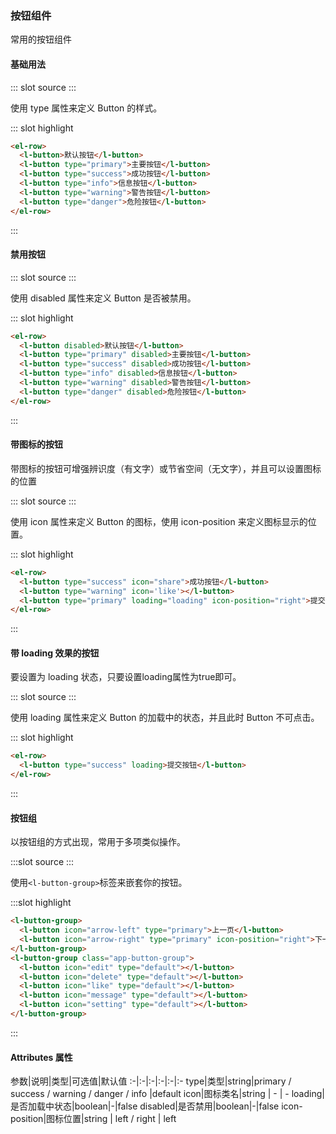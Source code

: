 ### 按钮组件
常用的按钮组件

#### 基础用法 

<demo-block>
::: slot source
<button-test1></button-test1>
:::

使用 type 属性来定义 Button 的样式。

::: slot highlight
```html
<el-row>
  <l-button>默认按钮</l-button>
  <l-button type="primary">主要按钮</l-button>
  <l-button type="success">成功按钮</l-button>
  <l-button type="info">信息按钮</l-button>
  <l-button type="warning">警告按钮</l-button>
  <l-button type="danger">危险按钮</l-button>
</el-row>
```
:::
</demo-block>

#### 禁用按钮
<demo-block>
::: slot source
<button-test2></button-test2>
:::

使用 disabled 属性来定义 Button 是否被禁用。

::: slot highlight
```html
<el-row>
  <l-button disabled>默认按钮</l-button>
  <l-button type="primary" disabled>主要按钮</l-button>
  <l-button type="success" disabled>成功按钮</l-button>
  <l-button type="info" disabled>信息按钮</l-button>
  <l-button type="warning" disabled>警告按钮</l-button>
  <l-button type="danger" disabled>危险按钮</l-button>
</el-row>
```
:::
</demo-block>

#### 带图标的按钮
带图标的按钮可增强辨识度（有文字）或节省空间（无文字），并且可以设置图标的位置

<demo-block>
::: slot source
<button-test3></button-test3>
:::

使用 icon 属性来定义 Button 的图标，使用 icon-position 来定义图标显示的位置。

::: slot highlight
```html
<el-row>
  <l-button type="success" icon="share">成功按钮</l-button>
  <l-button type="warning" icon='like'></l-button>
  <l-button type="primary" loading="loading" icon-position="right">提交按钮</l-button>
</el-row>
```
:::
</demo-block>

#### 带 loading 效果的按钮
要设置为 loading 状态，只要设置loading属性为true即可。

<demo-block>
::: slot source
<button-test4></button-test4>
:::

使用 loading 属性来定义 Button 的加载中的状态，并且此时 Button 不可点击。

::: slot highlight
```html
<el-row>
  <l-button type="success" loading>提交按钮</l-button>
</el-row>
```
:::
</demo-block>


#### 按钮组
以按钮组的方式出现，常用于多项类似操作。

<demo-block>
:::slot source
<button-test5></button-test5>
:::

使用`<l-button-group>`标签来嵌套你的按钮。

:::slot highlight
```html
<l-button-group>
  <l-button icon="arrow-left" type="primary">上一页</l-button>
  <l-button icon="arrow-right" type="primary" icon-position="right">下一页</l-button>
</l-button-group>
<l-button-group class="app-button-group">
  <l-button icon="edit" type="default"></l-button>
  <l-button icon="delete" type="default"></l-button>
  <l-button icon="like" type="default"></l-button>
  <l-button icon="message" type="default"></l-button>
  <l-button icon="setting" type="default"></l-button>
</l-button-group>
```
:::
</demo-block>

#### Attributes 属性
参数|说明|类型|可选值|默认值
:-|:-|:-|:-|:-|:-
type|类型|string|primary / success / warning / danger / info |default
icon|图标类名|string | - | -
loading|是否加载中状态|boolean|-|false
disabled|是否禁用|boolean|-|false
icon-position|图标位置|string | left / right | left